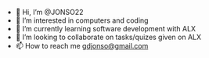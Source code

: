- 👋 Hi, I’m @JONSO22
- 👀 I’m interested in computers and coding
- 🌱 I’m currently learning software development with ALX
- 💞️ I’m looking to collaborate on tasks/quizes given on ALX 
- 📫 How to reach me gdjonso@gmail.com

<!---
JONSO22/JONSO22 is a ✨ special ✨ repository because its `README.md` (this file) appears on your GitHub profile.
You can click the Preview link to take a look at your changes.
--->
